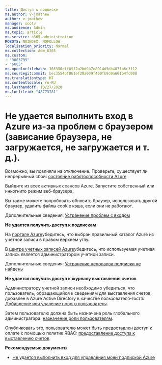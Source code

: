 ```yaml
---
title: Доступ к подписке
ms.author: v-jmathew
author: v-jmathew
manager: scotv
ms.audience: Admin
ms.topic: article
ms.service: o365-administration
ROBOTS: NOINDEX, NOFOLLOW
localization_priority: Normal
ms.collection: Adm_O365
ms.custom:
- "9003799"
- "6805"
ms.openlocfilehash: 166380cff09f2a2bd9b7e8914d5db4071b6c3f12
ms.sourcegitcommit: bec3554bf061ef28a009f460fb9d0a661b4fc008
ms.translationtype: MT
ms.contentlocale: ru-RU
ms.lasthandoff: 10/27/2020
ms.locfileid: "48773781"
---
```

# <a name="unable-to-sign-in-azure-due-to-browser-issues-browser-hangs-keeps-spinning-does-not-load-etc"></a>Не удается выполнить вход в Azure из-за проблем с браузером (зависание браузера, не загружается, не загружается и т. д.).

Возможно, вы повлияли на отключение. Проверьте, существует ли непрерывный сбой: [состояние работоспособности Azure](https://status.azure.com/status/history/).

Выйдите из всех активных сеансов Azure. Запустите собственный или инкогнито режим веб-браузера.

Вы также можете попробовать обновить браузер, использовать другой браузер, удалить файлы cookie кэша, если они не работают.

Дополнительные сведения: [Устранение проблем с входом](https://support.microsoft.com/help/4042961/troubleshoot-why-you-can-t-sign-in-to-manage-your-azure-subscription)

**Не удается получить доступ к подпискам**

На [портале Azure](https://portal.azure.com/)убедитесь, что выбран правильный каталог Azure из учетной записи в правом верхнем углу.

В [центре учетных записей Azure](https://account.windowsazure.com/Subscriptions)убедитесь, что используемая учетная запись является администратором учетной записи.

Дополнительные сведения: [Устранение неполадок подписки не найдены](https://docs.microsoft.com/azure/billing/billing-no-subscriptions-found?WT.mc_id=Portal-Microsoft_Azure_Support)

**Не удается получить доступ к журналу выставления счетов**

Администратору учетной записи необходимо убедиться, что пользователь, обращающийся к сведениям для выставления счетов, добавлен в Azure Active Directory в качестве пользователя-гостя: [Добавление или удаление нового пользователя](https://docs.microsoft.com/azure/active-directory/fundamentals/add-users-azure-active-directory?WT.mc_id=Portal-Microsoft_Azure_Support).

Затем пользователю должна быть назначена роль глобального администратора: [назначение роли пользователям](https://docs.microsoft.com/azure/active-directory/fundamentals/active-directory-users-assign-role-azure-portal?WT.mc_id=Portal-Microsoft_Azure_Support).

Опубликовать это, пользователю может быть предоставлен доступ к оплате с помощью политик RBAC: [предоставление доступа к выставлению счетов](https://docs.microsoft.com/azure/billing/billing-manage-access?WT.mc_id=Portal-Microsoft_Azure_Support).

**Рекомендуемые документы**

-   [Не удается выполнить вход для управления моей подпиской Azure](https://docs.microsoft.com/azure/billing-cannot-login-subscription?WT.mc_id=Portal-Microsoft_Azure_Support)